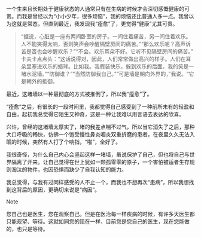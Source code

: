 一个生来且长期处于健康状态的人通常只有在生病的时候才会深切感慨健康的可贵。而我是曾经以为“小小少年，很多烦恼”，我的烦恼还比普通人多一点。我曾以为这就是常态，但直到最近，我发现我“痊愈”了，更觉得“健康”尤其可贵。

> “据说，心脏是一座有两间卧室的房子。一间住着痛苦，另一间住着欢乐。人不能笑得太响，否则笑声会吵醒隔壁房间的痛苦。”“那么欢乐呢？高声诉苦是否也会吵醒欢乐？”“不会。欢乐耳朵不好。它听不见隔壁房间的痛苦。” 卡夫卡点点头：“这话说得对，因此，人们常常做出高兴的样子。人们在耳朵里塞进欢乐的蜡球。比如我。我假装快乐，躲到欢乐的后面。我的笑是一堵水泥墙。”“防御谁？”“当然防御我自己。”“可是墙是朝向外界的，”我说。“它是朝外的抵御。

最近，这堵墙以一种最彻底的方式被推倒了，所以我“痊愈”了。

“痊愈”之后，有很长的一段时间里，我都觉得自己感受到了一种前所未有的轻盈和自由，起初我总觉得它陌生又神奇，这是一种让我难以用言语去表达的欣喜。

兴许，曾经的这堵墙太厚实了，堵的我差点喘不过气，所以当它消失了之后，那种大口呼吸的畅快，仿佛一个饱受慢性鼻炎咽炎双重折磨的患者，在夜里久久无法入眠的时候，突然有人打了个响指，“啪”，全好了。

我很奇怪，为什么自己内心会竖起这样一堵墙，虽说保护了自己，但也将自己与世界隔离了开来。让自己觉得在世上犹如一颗孤零零的原子，一个害怕被适者生存规则淘汰的物件，也因恐惧而缺少了自我认知的能力。

我总觉得，与我有过同样感受的人不止一个，而我也不想再次“患病”，所以我想找到这背后的原因，更确切来说是“病因”。

> [!NOTE]
> 您自己也是医生，您在观察自己。但是在医治每一样疾病的时候，有许多天医生都只能观望、等待。这就如同您的现在一样，目前您是您自己的医生，现在您能做的，也只是等待。
